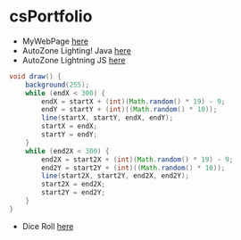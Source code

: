 # csPortfolio

* MyWebPage [here](https://husseins13.github.io/testWeb/dogPage/) 
* AutoZone Lighting! Java [here](https://husseins13.github.io/lightning2/)
* AutoZone Lightning JS [here](https://husseins13.github.io/lightning2/jsacs_lightning/)

```Java
void draw() {
    background(255);
    while (endX < 300) {
        endX = startX + (int)(Math.random() * 19) - 9;
        endY = startY + (int)((Math.random() * 10));
        line(startX, startY, endX, endY);
        startX = endX;
        startY = endY;
    }
    while (end2X < 300) {
        end2X = start2X + (int)(Math.random() * 19) - 9;
        end2Y = start2Y + (int)((Math.random() * 10));
        line(start2X, start2Y, end2X, end2Y);
        start2X = end2X;
        start2Y = end2Y;
    }
}

```
* Dice Roll [here](https://husseins13.github.io/dice3/)
